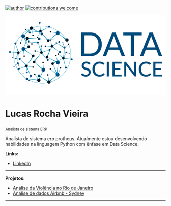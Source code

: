 [![author](https://img.shields.io/badge/author-lucas-red.svg)](https://www.linkedin.com/in/lucas-rocha-1904a3172/) [![contributions welcome](https://img.shields.io/badge/contributions-welcome-brightgreen.svg?style=flat)](https://github.com/lucas-source)

<p align="center">
  <img src="at.png" >
</p>
  
# Lucas Rocha Vieira
<sub>Analista de sistema ERP</sub>

Analista de sistema erp protheus. Atualmente estou desenvolvendo habilidades na linguagem Python com ênfase em Data Science.

**Links:**
* [LinkedIn](https://www.linkedin.com/in/lucas-rocha-1904a3172/)

---

**Projetos:**
* [Análise da Violência no Rio de Janeiro](https://github.com/lucas-source/data-science/blob/main/RJ.ipynb)
* [Análise de dados Airbnb - Sydney](https://github.com/lucas-source/data-science/blob/main/Analisando_os_Dados_do_Airbnb.ipynb)


---
